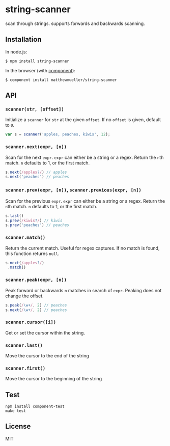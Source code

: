 
# string-scanner

  scan through strings. supports forwards and backwards scanning.

## Installation

  In node.js:

    $ npm install string-scanner

  In the browser (with [component](http://component.io)):

    $ component install matthewmueller/string-scanner

## API

### `scanner(str, [offset])`

Initialize a `scanner` for `str` at the given `offset`. If no `offset` is given, default to `0`.

```js
var s = scanner('apples, peaches, kiwis', 12);
```

### `scanner.next(expr, [n])`

Scan for the next `expr`. `expr` can either be a string or a regex.
Return the `n`th match. `n` defaults to 1, or the first match.

```js
s.next(/apples?/) // apples
s.next('peaches') // peaches
```

### `scanner.prev(expr, [n])`, `scanner.previous(expr, [n])`

Scan for the previous `expr`. `expr` can either be a string or a regex.
Return the `n`th match. `n` defaults to 1, or the first match.

```js
s.last()
s.prev(/kiwis?/) // kiwis
s.prev('peaches') // peaches
```

### `scanner.match()`

Return the current match. Useful for regex captures.
If no match is found, this function returns `null`.

```js
s.next(/apples?/)
 .match()
```

### `scanner.peak(expr, [n])`

Peak forward or backwards `n` matches in search of `expr`.
Peaking does not change the offset.

```js
s.peak(/\w+/, 2) // peaches
s.next(/\w+/, 2) // peaches
```

### `scanner.cursor([i])`

Get or set the cursor within the string.

### `scanner.last()`

Move the cursor to the end of the string

### `scanner.first()`

Move the cursor to the beginning of the string

## Test

    npm install component-test
    make test

## License

  MIT
